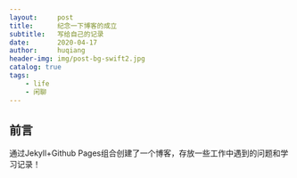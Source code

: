 ```yaml
---
layout:     post
title:      纪念一下博客的成立
subtitle:   写给自己的记录
date:       2020-04-17
author:     huqiang
header-img: img/post-bg-swift2.jpg
catalog: true
tags:
    - life
    - 闲聊
---
```


## 前言

通过Jekyll+Github Pages组合创建了一个博客，存放一些工作中遇到的问题和学习记录！

